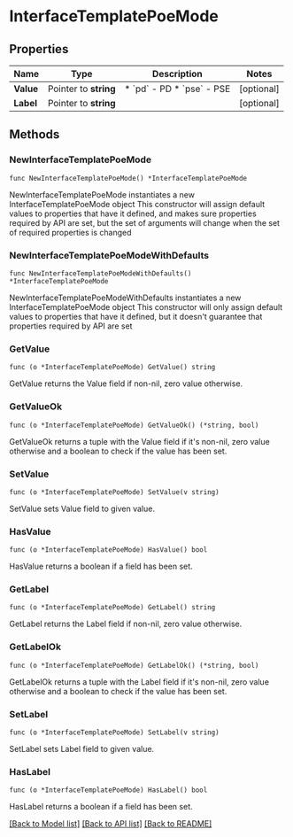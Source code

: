 # InterfaceTemplatePoeMode

## Properties

Name | Type | Description | Notes
------------ | ------------- | ------------- | -------------
**Value** | Pointer to **string** | * &#x60;pd&#x60; - PD * &#x60;pse&#x60; - PSE | [optional] 
**Label** | Pointer to **string** |  | [optional] 

## Methods

### NewInterfaceTemplatePoeMode

`func NewInterfaceTemplatePoeMode() *InterfaceTemplatePoeMode`

NewInterfaceTemplatePoeMode instantiates a new InterfaceTemplatePoeMode object
This constructor will assign default values to properties that have it defined,
and makes sure properties required by API are set, but the set of arguments
will change when the set of required properties is changed

### NewInterfaceTemplatePoeModeWithDefaults

`func NewInterfaceTemplatePoeModeWithDefaults() *InterfaceTemplatePoeMode`

NewInterfaceTemplatePoeModeWithDefaults instantiates a new InterfaceTemplatePoeMode object
This constructor will only assign default values to properties that have it defined,
but it doesn't guarantee that properties required by API are set

### GetValue

`func (o *InterfaceTemplatePoeMode) GetValue() string`

GetValue returns the Value field if non-nil, zero value otherwise.

### GetValueOk

`func (o *InterfaceTemplatePoeMode) GetValueOk() (*string, bool)`

GetValueOk returns a tuple with the Value field if it's non-nil, zero value otherwise
and a boolean to check if the value has been set.

### SetValue

`func (o *InterfaceTemplatePoeMode) SetValue(v string)`

SetValue sets Value field to given value.

### HasValue

`func (o *InterfaceTemplatePoeMode) HasValue() bool`

HasValue returns a boolean if a field has been set.

### GetLabel

`func (o *InterfaceTemplatePoeMode) GetLabel() string`

GetLabel returns the Label field if non-nil, zero value otherwise.

### GetLabelOk

`func (o *InterfaceTemplatePoeMode) GetLabelOk() (*string, bool)`

GetLabelOk returns a tuple with the Label field if it's non-nil, zero value otherwise
and a boolean to check if the value has been set.

### SetLabel

`func (o *InterfaceTemplatePoeMode) SetLabel(v string)`

SetLabel sets Label field to given value.

### HasLabel

`func (o *InterfaceTemplatePoeMode) HasLabel() bool`

HasLabel returns a boolean if a field has been set.


[[Back to Model list]](../README.md#documentation-for-models) [[Back to API list]](../README.md#documentation-for-api-endpoints) [[Back to README]](../README.md)


